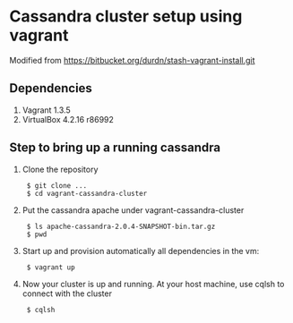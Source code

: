 Cassandra cluster setup using vagrant
=====================================

Modified from https://bitbucket.org/durdn/stash-vagrant-install.git

## Dependencies

1. Vagrant 1.3.5
2. VirtualBox 4.2.16 r86992

## Step to bring up a running cassandra

1. Clone the repository

        $ git clone ...
        $ cd vagrant-cassandra-cluster

2. Put the cassandra apache under vagrant-cassandra-cluster

        $ ls apache-cassandra-2.0.4-SNAPSHOT-bin.tar.gz
        $ pwd

3. Start up and provision automatically all dependencies in the vm:

        $ vagrant up

4. Now your cluster is up and running. At your host machine, use cqlsh to connect with the cluster

        $ cqlsh
